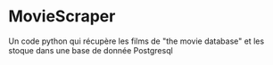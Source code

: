 # MovieScraper
Un code python qui récupère les films de "the movie database" et les stoque dans une base de donnée Postgresql
